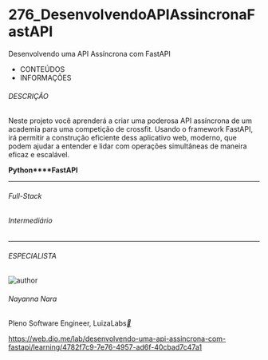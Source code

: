 # 276_DesenvolvendoAPIAssincronaFastAPI
Desenvolvendo uma API Assíncrona com FastAPI



- CONTEÚDOS
- INFORMAÇÕES

###### DESCRIÇÃO

Neste projeto você aprenderá a criar uma poderosa API assíncrona de um academia para uma competição de crossfit. Usando o framework FastAPI, irá permitir a construção eficiente dess aplicativo web, moderno, que podem ajudar a entender e lidar com operações simultâneas de maneira eficaz e escalável.

**Python****FastAPI**

------

###### Full-Stack

###### Intermediário

------

###### ESPECIALISTA

![author](https://hermes.dio.me/users/author/photos/34db1ded-6659-48da-b082-851b065f746f.jpg)

###### Nayanna Nara

Pleno Software Engineer, LuizaLabs[**](https://www.linkedin.com/in/nayannanara/)



https://web.dio.me/lab/desenvolvendo-uma-api-assincrona-com-fastapi/learning/4782f7c9-7e76-4957-ad6f-40cbad7c47a1

